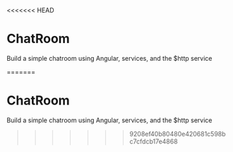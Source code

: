 <<<<<<< HEAD


ChatRoom
========

Build a simple chatroom using Angular, services, and the $http service



=======


ChatRoom
========

Build a simple chatroom using Angular, services, and the $http service



>>>>>>> 9208ef40b80480e420681c598bc7cfdcb17e4868
